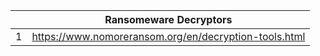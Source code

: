 |   | Ransomeware Decryptors                                                         |
|---|-----------------------------------------------------------|
| 1 | https://www.nomoreransom.org/en/decryption-tools.html |
